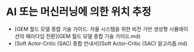 # AI 또는 머신러닝에 의한 위치 추정

- [GEM 월드 모델 종합 기술 가이드: 자율 시스템을 위한 비전 기반 생성형 시뮬레이션의 패러다임 전환](GEM 월드 모델 종합 기술 가이드.md)
- [Soft Actor-Critic (SAC) 종합 안내서](Soft Actor-Critic (SAC) 알고리즘.md)

